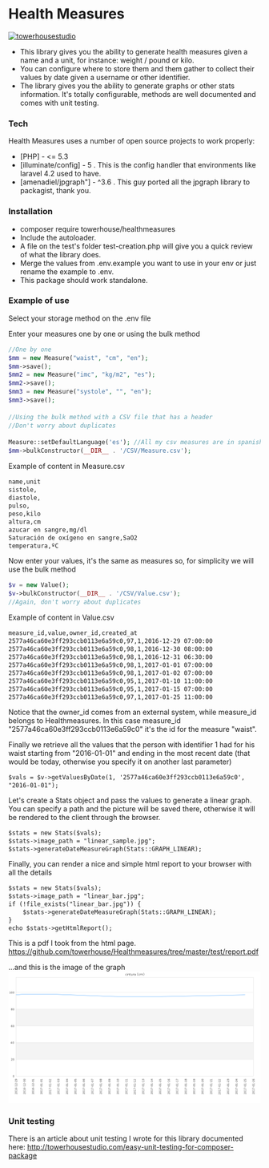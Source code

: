 # Health Measures

[![towerhousestudio](http://towerhousestudio.com/wp-content/uploads/2016/04/nuevo-logo-towerhouse2-1s-300x296.png)](http://towerhousestudio.com)

- This library gives you the ability to generate health measures given a name and a unit, for instance: weight / pound or kilo. 
- You can configure where to store them and them gather to collect their values by date given a username or other identifier. 
- The library gives you the ability to generate graphs or other stats information. It's totally configurable, methods are well documented and comes with unit testing.

### Tech

Health Measures uses a number of open source projects to work properly:

* [PHP] - <= 5.3
* [illuminate/config] - 5 . This is the config handler that environments like laravel 4.2 used to have.
* [amenadiel/jpgraph"] - ^3.6 . This guy ported all the jpgraph library to packagist, thank you.

### Installation

- composer require towerhouse/healthmeasures
- Include the autoloader. 
- A file on the test's folder test-creation.php will give you a quick review of what the library does.
- Merge the values from .env.example you want to use in your env or just rename the example to .env.
- This package should work standalone.

### Example of use

Select your storage method on the .env file

Enter your measures one by one or using the bulk method

```php
//One by one
$mm = new Measure("waist", "cm", "en");
$mm->save();
$mm2 = new Measure("imc", "kg/m2", "es");
$mm2->save();
$mm3 = new Measure("systole", "", "en");
$mm3->save();

//Using the bulk method with a CSV file that has a header
//Don't worry about duplicates

Measure::setDefaultLanguage('es'); //All my csv measures are in spanish
$mm->bulkConstructor(__DIR__ . '/CSV/Measure.csv');
```

Example of content in Measure.csv

```
name,unit
sistole,	
diastole,
pulso,
peso,kilo
altura,cm
azucar en sangre,mg/dl
Saturación de oxígeno en sangre,SaO2
temperatura,ºC
```

Now enter your values, it's the same as measures so, for simplicity we will use the bulk method

```php
$v = new Value();
$v->bulkConstructor(__DIR__ . '/CSV/Value.csv');
//Again, don't worry about duplicates
```

Example of content in Value.csv
```
measure_id,value,owner_id,created_at
2577a46ca60e3ff293ccb0113e6a59c0,97,1,2016-12-29 07:00:00
2577a46ca60e3ff293ccb0113e6a59c0,98,1,2016-12-30 08:00:00
2577a46ca60e3ff293ccb0113e6a59c0,98,1,2016-12-31 06:30:00
2577a46ca60e3ff293ccb0113e6a59c0,98,1,2017-01-01 07:00:00
2577a46ca60e3ff293ccb0113e6a59c0,98,1,2017-01-02 07:00:00
2577a46ca60e3ff293ccb0113e6a59c0,95,1,2017-01-10 11:00:00
2577a46ca60e3ff293ccb0113e6a59c0,95,1,2017-01-15 07:00:00
2577a46ca60e3ff293ccb0113e6a59c0,97,1,2017-01-25 11:00:00
```

Notice that the owner_id comes from an external system, while measure_id belongs to Healthmeasures. In this case measure_id "2577a46ca60e3ff293ccb0113e6a59c0" it's the id for the measure "waist".

Finally we retrieve all the values that the person with identifier 1 had for his waist starting from "2016-01-01" and ending in the most recent date (that would be today, otherwise you specify it on another last parameter)

```
$vals = $v->getValuesByDate(1, '2577a46ca60e3ff293ccb0113e6a59c0', "2016-01-01");
```

Let's create a Stats object and pass the values to generate a linear graph. You can specify a path and the picture will be saved there, otherwise it will be rendered to the client through the browser.

```
$stats = new Stats($vals);
$stats->image_path = "linear_sample.jpg";
$stats->generateDateMeasureGraph(Stats::GRAPH_LINEAR);
```

Finally, you can render a nice and simple html report to your browser with all the details

```
$stats = new Stats($vals);
$stats->image_path = "linear_bar.jpg";
if (!file_exists("linear_bar.jpg")) {
    $stats->generateDateMeasureGraph(Stats::GRAPH_LINEAR);
}
echo $stats->getHtmlReport();
```

This is a pdf I took from the html page.
https://github.com/towerhouse/Healthmeasures/tree/master/test/report.pdf

...and this is the image of the graph
![Alt text](https://raw.githubusercontent.com/towerhouse/Healthmeasures/master/test/linear_bar.jpg?raw=true)

### Unit testing

There is an article about unit testing I wrote for this library documented here:
http://towerhousestudio.com/easy-unit-testing-for-composer-package

